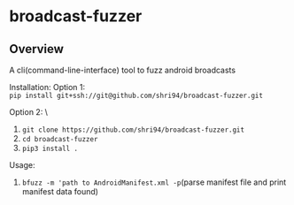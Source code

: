 broadcast-fuzzer
==================

Overview
----------- 
A cli(command-line-interface) tool to fuzz android broadcasts

Installation:
Option 1: \
`pip install git+ssh://git@github.com/shri94/broadcast-fuzzer.git`

Option 2: \
1. `git clone https://github.com/shri94/broadcast-fuzzer.git`
2. `cd broadcast-fuzzer`
4. `pip3 install .`

Usage:
1. `bfuzz -m 'path to AndroidManifest.xml -p`(parse manifest file and print manifest data found)